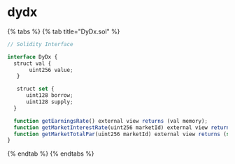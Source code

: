 # dydx

{% tabs %}
{% tab title="DyDx.sol" %}
```javascript
// Solidity Interface

interface DyDx {
  struct val {
       uint256 value;
   }

   struct set {
      uint128 borrow;
      uint128 supply;
  }

  function getEarningsRate() external view returns (val memory);
  function getMarketInterestRate(uint256 marketId) external view returns (val memory);
  function getMarketTotalPar(uint256 marketId) external view returns (set memory);
}
```
{% endtab %}
{% endtabs %}

